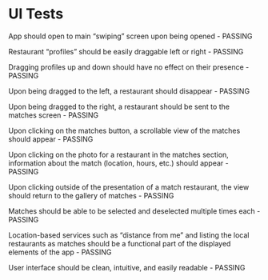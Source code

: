# UI Tests

App should open to main “swiping” screen upon being opened              - PASSING

Restaurant “profiles” should be easily draggable left or right          - PASSING

Dragging profiles up and down should have no effect on their presence   - PASSING

Upon being dragged to the left, a restaurant should disappear           - PASSING

Upon being dragged to the right, a restaurant should be sent to the     
   matches screen                                                       - PASSING

Upon clicking on the matches button, a scrollable view of the matches  
   should appear                                                        - PASSING

Upon clicking on the photo for a restaurant in the matches section, 
   information about the match (location, hours, etc.) should appear    - PASSING

Upon clicking outside of the presentation of a match restaurant, the 
   view should return to the gallery of matches                         - PASSING

Matches should be able to be selected and deselected multiple 
   times each                                                           - PASSING 

Location-based services such as “distance from me” and listing the 
   local restaurants as matches should be a functional part of the 
   displayed elements of the app                                        - PASSING

User interface should be clean, intuitive, and easily readable          - PASSING
